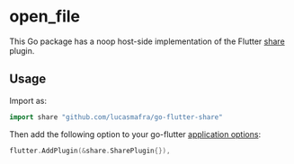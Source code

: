 # open_file

This Go package has a noop host-side implementation of the Flutter [share](https://github.com/flutter/plugins/tree/master/packages/share) plugin.

## Usage

Import as:

```go
import share "github.com/lucasmafra/go-flutter-share"
```

Then add the following option to your go-flutter [application options](https://github.com/go-flutter-desktop/go-flutter/wiki/Plugin-info):

```go
flutter.AddPlugin(&share.SharePlugin{}),
```
